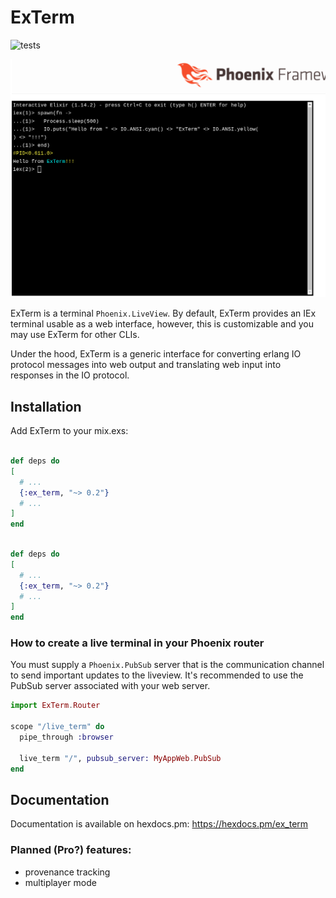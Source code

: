 # ExTerm

![tests](https://github.com/e-xyza/ex_term/actions/workflows/test_flow.yml/badge.svg)

![screenshot](screenshot.png)

ExTerm is a terminal `Phoenix.LiveView`.  By default, ExTerm provides an IEx 
terminal usable as a web interface, however, this is customizable and you may
use ExTerm for other CLIs.

Under the hood, ExTerm is a generic interface for converting erlang IO protocol 
messages into web output and translating web input into responses in the IO 
protocol.

## Installation

Add ExTerm to your mix.exs:

```elixir

def deps do
[
  # ...
  {:ex_term, "~> 0.2"}
  # ...
]
end
```

```elixir

def deps do
[
  # ...
  {:ex_term, "~> 0.2"}
  # ...
]
end
```

### How to create a live terminal in your Phoenix router

You must supply a `Phoenix.PubSub` server that is the communication channel
to send important updates to the liveview.  It's recommended to use the
PubSub server associated with your web server.

```elixir
import ExTerm.Router

scope "/live_term" do
  pipe_through :browser

  live_term "/", pubsub_server: MyAppWeb.PubSub
end
```

## Documentation

Documentation is available on hexdocs.pm: https://hexdocs.pm/ex_term

### Planned (Pro?) features:
- provenance tracking
- multiplayer mode
